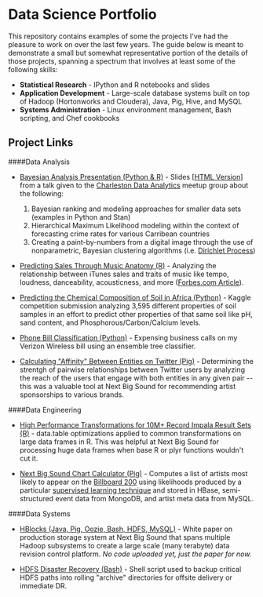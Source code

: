 Data Science Portfolio
=======

This repository contains examples of some the projects I've had the pleasure to work on over the last few years.  The guide below is meant to demonstrate a small but somewhat representative portion of the details of those projects, spanning a spectrum that involves at least some of the following skills:

- __Statistical Research__ - IPython and R notebooks and slides
- __Application Development__ - Large-scale database systems built on top of Hadoop (Hortonworks and Cloudera), Java, Pig, Hive, and MySQL
- __Systems Administration__ - Linux environment management, Bash scripting, and Chef cookbooks

Project Links
------------------

####Data Analysis

- [Bayesian Analysis Presentation (Python & R)](https://github.com/eric-czech/portfolio/blob/master/demonstrative/python/notebooks/meetups/data_analysis_examples/meetup_pres.ipynb) - Slides [[HTML Version](https://cdn.rawgit.com/eric-czech/portfolio/master/demonstrative/python/notebooks/meetups/data_analysis_examples/meetup_pres.slides.html)] from a talk given to the [Charleston Data Analytics](http://www.meetup.com/Charleston-Data-Analytics/) meetup group about the following:
  1. Bayesian ranking and modeling approaches for smaller data sets (examples in Python and Stan)
  2. Hierarchical Maximum Likelihood modeling within the context of forecasting crime rates for various Carribean countries
  3. Creating a paint-by-numbers from a digital image through the use of nonparametric, Bayesian clustering algorithms (i.e. [Dirichlet Process](https://en.wikipedia.org/wiki/Dirichlet_process))

-  [Predicting Sales Through Music Anatomy (R)](/demonstrative/R/music_anatomy/README.md) - Analyzing the relationship between iTunes sales and traits of music like tempo, loudness, danceability, acousticness, and more ([Forbes.com Article](http://www.forbes.com/sites/livbuli/2014/09/18/engineering-success-the-data-driven-approach-to-hit-making/)).

-  [Predicting the Chemical Composition of Soil in Africa (Python)](http://nbviewer.ipython.org/github/eric-czech/portfolio/blob/master/demonstrative/python/notebooks/kaggle/kaggle_soil.ipynb) - Kaggle competition submission analyzing 3,595 different properties of soil samples in an effort to predict other properties of that same soil like pH, sand content, and Phosphorous/Carbon/Calcium levels.

-  [Phone Bill Classification (Python)](http://nbviewer.ipython.org/github/eric-czech/portfolio/blob/master/demonstrative/python/notebooks/phone_bills.ipynb) - Expensing business calls on my Verizon Wireless bill using an ensemble tree classifier.

-  [Calculating "Affinity" Between Entities on Twitter (Pig)](/demonstrative/pig/twitter_affinity) - Determining the strentgh of pairwise relationships between Twitter users by analyzing the reach of the users that engage with both entities in any given pair -- this was a valuable tool at Next Big Sound for recommending artist sponsorships to various brands. 


####Data Engineering
-  [High Performance Transformations for 10M+ Record Impala Result Sets (R)](/demonstrative/R/impala/transforms.R) - data.table optimizations applied to common transformations on large data frames in R.  This was helpful at Next Big Sound for processing huge data frames when base R or plyr functions wouldn't cut it.

-  [Next Big Sound Chart Calculator (Pig)](/demonstrative/pig/predictive_billboard_chart) - Computes a list of artists most likely to appear on the [Billboard 200](http://en.wikipedia.org/wiki/Billboard_200) using likelihoods produced by a particular [supervised learning technique](http://making.nextbigsound.com/post/68287169332/predicting-next-years-breakout-artists) and stored in HBase, semi-structured event data from MongoDB, and artist meta data from MySQL.


####Data Systems
-  [HBlocks (Java, Pig, Oozie, Bash, HDFS, MySQL)](http://bit.ly/1rCkZJS) - White paper on production storage system at Next Big Sound that spans multiple Hadoop subsystems to create a large scale (many terabyte) data revision control platform.  *No code uploaded yet, just the paper for now.*

-  [HDFS Disaster Recovery (Bash)](/demonstrative/bash/hdfs_backup/hdfs_backup.sh) - Shell script used to backup critical HDFS paths into rolling "archive" directories for offsite delivery or immediate DR.


